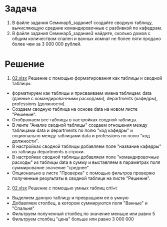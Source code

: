 # Задача
1. В файле задания Семинар5_задание1 создайте сводную таблицу, вычисляющую средние командировочные с разбивкой по кафедрам.
2. В файле задания Семинар5_задание3 найдите, сколько домов с общим количеством спален и ванных комнат не более пяти продано более чем за 3 000 000 рублей.
# Решение
1. [02.xlsx]() Решение с помощью форматирования как таблицы и сводной таблицы:
- форматируем как таблицы и присваиваем имена таблицам: data (данные с командировачными расходами), departments (кафедры), professions (должности). 
- Создаем сводную таблица на основе data на новом листе "Решение". 
- Отображаем все таблицы в настройках сводной таблицы. 
- В ленте "Анализ сводной таблицы" создаем отношения между таблицами data и departments по полю "код кафедры" и опционально между таблицами data и professions по полю "код должности". 
- В настройках сводной таблицы добавляем поле "название кафедры" из таблицы departments в строки.
- В настройках сводной таблицы добавляем поле "командировочные расходы" из таблицы data в сумму и выставляем в параметрах поля суммирование значение "среднее"
- Опционально в листе "Проверка" с помощью фильтров проверяю полученные результаты в сводной таблице на листе "Решение".
2. [02.xlsx]() Решение с помощью умных таблиц crtl+t
- Выделяем данную таблицу и превращаем ее в умную
- Добавляем столбец, в котором суммируются поля "Ванные" и "Спальня"
- Фильтруем полученный столбец по значение меньше или равно 5
- Фильтруем столбец "цена" больше или равно 3 000 000